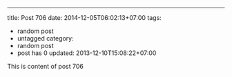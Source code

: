 ---
title: Post 706
date: 2014-12-05T06:02:13+07:00
tags:
  - random post
  - untagged
category:
  - random post
  - post has 0
updated: 2013-12-10T15:08:22+07:00

This is content of post 706